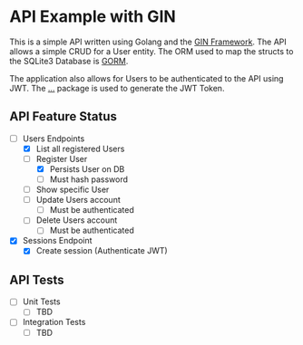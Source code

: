 # API Example with GIN

This is a simple API written using Golang and the [GIN Framework](https://gin-gonic.com).
The API allows a simple CRUD for a User entity. The ORM used to map the structs
to the SQLite3 Database is [GORM](https://gorm.io/).

The application also allows for Users to be authenticated to the API using JWT.
The [...](https://127.0.0.1) package is used to generate the JWT Token.

## API Feature Status
- [ ] Users Endpoints
  - [x] List all registered Users
  - [ ] Register User
    - [x] Persists User on DB
    - [ ] Must hash password
  - [ ] Show specific User
  - [ ] Update Users account
    - [ ] Must be authenticated
  - [ ] Delete Users account
    - [ ] Must be authenticated
- [x] Sessions Endpoint
  - [x] Create session (Authenticate JWT)

## API Tests
- [ ] Unit Tests
  - [ ] TBD
- [ ] Integration Tests
  - [ ] TBD
